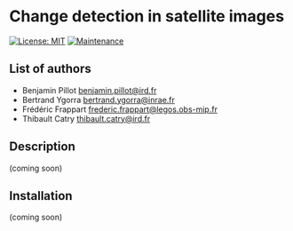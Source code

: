 # Change detection in satellite images

[![License: MIT](https://img.shields.io/badge/License-MIT-yellow.svg)](https://opensource.org/licenses/MIT)
[![Maintenance](https://img.shields.io/badge/Maintained%3F-yes-green.svg)](https://framagit.org/benjaminpillot/change_detection/activity)

## List of authors
* Benjamin Pillot <benjamin.pillot@ird.fr>
* Bertrand Ygorra <bertrand.ygorra@inrae.fr>
* Frédéric Frappart <frederic.frappart@legos.obs-mip.fr>
* Thibault Catry <thibault.catry@ird.fr>

## Description
(coming soon)


## Installation
(coming soon)